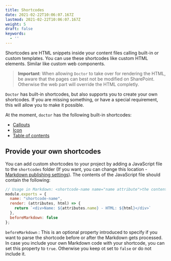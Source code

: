 ```yaml
---
title: Shortcodes
date: 2021-02-22T10:06:07.167Z
lastmod: 2021-02-22T10:06:07.167Z
weight: 5
draft: false
keywords:
  - ''
---
```


Shortcodes are HTML snippets inside your content files calling built-in or custom templates. You can use these shortcodes like custom HTML elements. Similar like custom web components.

> **Important**: When allowing `Doctor` to take over for rendering the HTML, be aware that the pages can best not be modified on SharePoint. Otherwise the web part will override the HTML completly.

`Doctor` has built-in shortcodes, but also supports you to create your own shortcodes. If you are missing something, or have a special requirement, this will allow you to make it possible.

At the moment, `doctor` has the following built-in shortcodes:

- [Callouts](./callouts/)
- [Icon](./icon/)
- [Table of contents](./toc/)

## Provide your own shortcodes

You can add custom shortcodes to your project by adding a JavaScript file to the `shortcodes` folder (If you want, you can change this location - [Markdown publishing settings](../options/#markdown-publishing-settings)). The contents of the JavaScript file should contain the following:

```javascript
// Usage in Markdown: <shortcode-name name="name attribute">the content</shortcode-name>
module.exports = {
  name: "shortcode-name",
  render: (attributes, html) => {
    return `<div>Name: ${attributes.name} - HTML: ${html}</div>`
  },
  beforeMarkdown: false
};
```

`beforeMarkdown`
: This is an optional property introduced to specify if you want to parse the shortcode before or after the Markdown gets processed. In case you include your own Markdown code with your shortcode, you can set this property to `true`. Otherwise you keep ot set to `false` or do not include it.